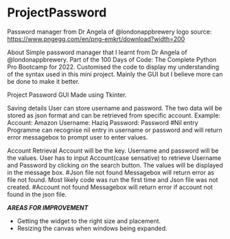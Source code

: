 # ProjectPassword
Password manager from Dr Angela of @londonappbrewery
logo source: https://www.pngegg.com/en/png-emkrt/download?width=200

About
Simple password manager that I learnt from Dr Angela of @londonappbrewery. Part of the 100 Days of Code: The Complete Python Pro Bootcamp for 2022. 
Customised the code to display my understanding of the syntax used in this mini project. Mainly the GUI but I believe more can be done to make it better.

Project Password
GUI
Made using Tkinter. 

Saving details
User can store username and password. The two data will be stored as json format and can be retrieved from specific account. 
Example: Account: Amazon
         Username: Haziq
         Password: Password
#Nil entry
Programme can recognise nil entry in username or password and will return error messagebox to prompt user to enter values.

Account Retrieval
Account will be the key. Username and password will be the values. User has to input Account(case sensative) to retrieve Username and Password by
clicking on the search button. The values will be displayed in the message box. 
#Json file not found
Messagebox will return error as file not found. Most likely code was run the first time and Json file was not created.
#Account not found
Messagebox will return error if account not found in the json file.

***AREAS FOR IMPROVEMENT***
- Getting the widget to the right size and placement.
- Resizing the canvas when windows being expanded.


         
